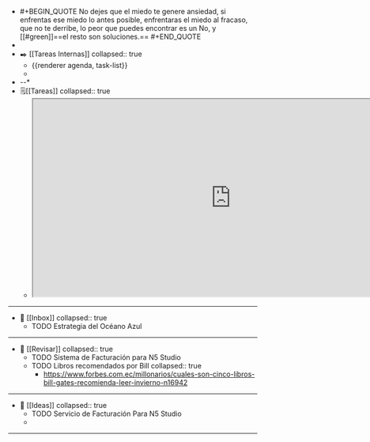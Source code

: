 - #+BEGIN_QUOTE
  No dejes que el miedo te genere ansiedad, si enfrentas ese miedo lo antes posible, enfrentaras el miedo al fracaso, que no te derribe, lo peor que puedes encontrar es un No, y [[#green]]==el resto son soluciones.==
  #+END_QUOTE
-
- ✒️ [[Tareas Internas]]
  collapsed:: true
	- {{renderer agenda, task-list}}
	-
- --*
- 🗒️[[Tareas]]
  collapsed:: true
	- <html><iframe src="https://ticktick.com/webapp/#q/all/today" height="400" width="800" name="demo">
	    <p>Su navegador no es compatible con iframes</p>
	  </iframe>
	  </html>
- ---
- 📩 [[Inbox]]
  collapsed:: true
	- TODO Estrategia del Océano Azul
- ---
- 🔎 [[Revisar]]
  collapsed:: true
	- TODO Sistema de Facturación para N5 Studio
	- TODO Libros recomendados por Bill
	  collapsed:: true
		- https://www.forbes.com.ec/millonarios/cuales-son-cinco-libros-bill-gates-recomienda-leer-invierno-n16942
- ---
- 🧠 [[Ideas]]
  collapsed:: true
	- TODO Servicio de Facturación Para N5 Studio
	-
- ---